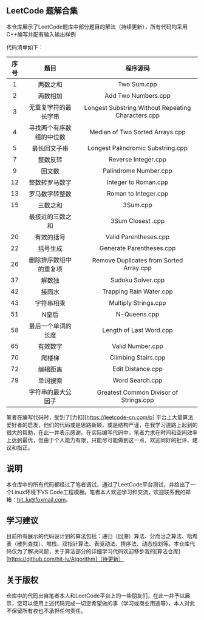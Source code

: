 ## LeetCode 题解合集

本仓库展示了LeetCode题库中部分题目的解法（持续更新），所有代码均采用C++编写并配有输入输出样例

代码清单如下：

| 序号 |           题目           |                      程序源码                      |
| :--: | :----------------------: | :------------------------------------------------: |
|  1   |         两数之和         |                    Two Sum.cpp                     |
|  2   |         两数相加         |                Add Two Numbers.cpp                 |
|  3   |   无重复字符的最长字串   | Longest Substring Without Repeating Characters.cpp |
|  4   | 寻找两个有序数组的中位数 |          Median of Two Sorted Arrays.cpp           |
|  5   |       最长回文子串       |         Longest Palindromic Substring.cpp          |
|  7   |         整数反转         |                Reverse Integer.cpp                 |
|  9   |          回文数          |               Palindrome Number.cpp                |
|  12  |      整数转罗马数字      |                Integer to Roman.cpp                |
|  13  |      罗马数字转整数      |                Roman to Integer.cpp                |
|  15  |         三数之和         |                      3Sum.cpp                      |
|      |     最接近的三数之和     |                 3Sum Closest .cpp                  |
|  20  |        有效的括号        |               Valid Parentheses.cpp                |
|  22  |         括号生成         |              Generate Parentheses.cpp              |
|  26  |  删除排序数组中的重复项  |      Remove Duplicates from Sorted Array.cpp       |
|  37  |          解数独          |                 Sudoku Solver.cpp                  |
|  42  |          接雨水          |              Trapping Rain Water.cpp               |
|  43  |        字符串相乘        |                Multiply Strings.cpp                |
|  51  |          N皇后           |                    N-Queens.cpp                    |
|  58  |    最后一个单词的长度    |              Length of Last Word.cpp               |
|  65  |         有效数字         |                  Valid Number.cpp                  |
|  70  |          爬楼梯          |                Climbing Stairs.cpp                 |
|  72  |         编辑距离         |                 Edit Distance.cpp                  |
|  79  |         单词搜索         |                  Word Search.cpp                   |
|      |    字符串的最大公因子    |       Greatest Common Divisor of Strings.cpp       |

笔者在编写代码时，受到了[力扣][https://leetcode-cn.com/p] 平台上大量算法爱好者的启发，他们的代码或是思路新颖、或是结构严谨，在我学习道路上起到的很大的帮助，在此一并表示感谢。在实际编写代码中，笔者力求在时间和空间效率上达到最优，但由于个人能力有限，只能尽可能做到这一点，欢迎同好的批评、建议和指正。



##  说明

本仓库中的所有代码都经过了笔者调试，通过了LeetCode平台测试，并给出了一个Linux环境下VS Code工程模板。笔者本人欢迎学习和交流，欢迎联系我的邮箱：hit_lu@foxmail.com。



## 学习建议

目前所有展示的代码设计到的算法包括：递归（回溯）算法、分而治之算法、哈希表（散列查找）、堆栈、双指针算法、表驱动法、排序法、动态规划等。本仓库代码仅为了解决问题，关于算法部分的详细学习代码欢迎移步我的[算法仓库][https://github.com/hit-lu/Algorithm]（待更新）



## 关于版权

仓库中的代码出自笔者本人和LeetCode平台上的一些朋友们，在此一并予以展示，您可以使用上述代码完成一切您希望做的事（学习或商业用途等），本人对此不保留所有权也不承担任何责任。



